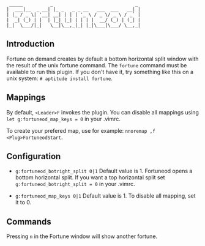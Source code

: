      _____          _                              _ 
    |  ___|__  _ __| |_ _   _ _ __   ___  ___   __| |
    | |_ / _ \| '__| __| | | | '_ \ / _ \/ _ \ / _` |
    |  _| (_) | |  | |_| |_| | | | |  __/ (_) | (_| |
    |_|  \___/|_|   \__|\__,_|_| |_|\___|\___/ \__,_|

## Introduction

Fortune on demand creates by default a bottom horizontal split window with the
result of the unix fortune command. The `fortune` command must be available to
run this plugin. If you don't have it, try something like this on a unix
system: `# aptitude install fortune`.

## Mappings

By default, `<Leader>F` invokes the plugin. You can disable all mappings using
`let g:fortuneod_map_keys = 0` in your .vimrc.

To create your prefered map, use for example: `nnoremap ,f
<Plug>FortuneodStart`.

## Configuration

* `g:fortuneod_botright_split 0|1` Default value is 1. Fortuneod opens a bottom
  horizontal split. If you want a top horizontal split set
  `g:fortuneod_botright_split = 0` in your .vimrc.

* `g:fortuneod_map_keys 0|1` Default value is 1. To disable all mapping, set it
  to 0.

## Commands

Pressing `n` in the Fortune window will show another fortune.
